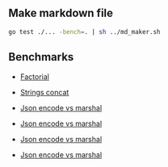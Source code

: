 ## Make markdown file

```sh
go test ./... -bench=. | sh ../md_maker.sh
```

## Benchmarks


- [Factorial](./factorial/factorial.md)
- [Strings concat](./strings_concat/strings_concat.md)

- [Json encode vs marshal](./json_encode_vs_marshal/json_encode_vs_marshal.md)

- [Json encode vs marshal](./json_encode_vs_marshal/json_encode_vs_marshal.md)

- [Json encode vs marshal](./json_encode_vs_marshal/json_encode_vs_marshal.md)

- [Json encode vs marshal](./json_encode_vs_marshal/json_encode_vs_marshal.md)

